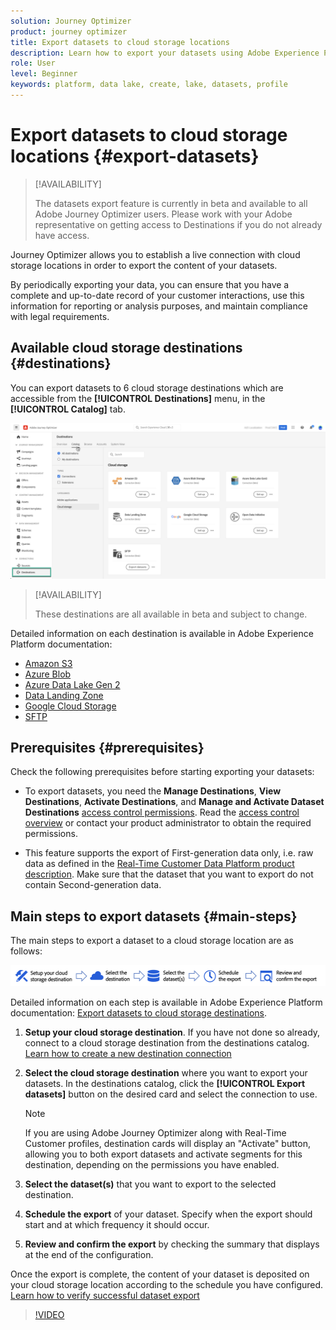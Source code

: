 ```yaml
---
solution: Journey Optimizer
product: journey optimizer
title: Export datasets to cloud storage locations
description: Learn how to export your datasets using Adobe Experience Platform cloud storage destinations.
role: User
level: Beginner
keywords: platform, data lake, create, lake, datasets, profile
---
```


# Export datasets to cloud storage locations {#export-datasets}

>[!AVAILABILITY]
>
>The datasets export feature is currently in beta and available to all Adobe Journey Optimizer users. Please work with your Adobe representative on getting access to Destinations if you do not already have access.

Journey Optimizer allows you to establish a live connection with cloud storage locations in order to export the content of your datasets.

By periodically exporting your data, you can ensure that you have a complete and up-to-date record of your customer interactions, use this information for reporting or analysis purposes, and maintain compliance with legal requirements.

## Available cloud storage destinations {#destinations}

You can export datasets to 6 cloud storage destinations which are accessible from the **[!UICONTROL Destinations]** menu, in the **[!UICONTROL Catalog]** tab.

![](assets/dataset-export-setup.png)

>[!AVAILABILITY]
>
>These destinations are all available in beta and subject to change.

Detailed information on each destination is available in Adobe Experience Platform documentation:

* [Amazon S3](https://experienceleague.adobe.com/docs/experience-platform/destinations/catalog/cloud-storage/amazon-s3.html)
* [Azure Blob](https://experienceleague.adobe.com/docs/experience-platform/destinations/catalog/cloud-storage/azure-blob.html)
* [Azure Data Lake Gen 2](https://experienceleague.adobe.com/docs/experience-platform/destinations/catalog/cloud-storage/adls-gen2.html)
* [Data Landing Zone](https://experienceleague.adobe.com/docs/experience-platform/destinations/catalog/cloud-storage/data-landing-zone.html)
* [Google Cloud Storage](https://experienceleague.adobe.com/docs/experience-platform/destinations/catalog/cloud-storage/google-cloud-storage.html)
* [SFTP](https://experienceleague.adobe.com/docs/experience-platform/destinations/catalog/cloud-storage/sftp.html)

## Prerequisites {#prerequisites}

Check the following prerequisites before starting exporting your datasets:

* To export datasets, you need the **Manage Destinations**, **View Destinations**, **Activate Destinations**, and **Manage and Activate Dataset Destinations** [access control permissions](https://experienceleague.adobe.com/docs/experience-platform/access-control/home.html#permissions). Read the [access control overview](https://experienceleague.adobe.com/docs/experience-platform/access-control/ui/overview.html) or contact your product administrator to obtain the required permissions.

*  This feature supports the export of First-generation data only, i.e. raw data as defined in the [Real-Time Customer Data Platform product description](https://helpx.adobe.com/legal/product-descriptions/real-time-customer-data-platform-b2c-edition-prime-and-ultimate-packages.html). Make sure that the dataset that you want to export do not contain Second-generation data.

## Main steps to export datasets {#main-steps}

The main steps to export a dataset to a cloud storage location are as follows:

![](assets/dataset-export-process.png)

Detailed information on each step is available in Adobe Experience Platform documentation: [Export datasets to cloud storage destinations](https://experienceleague.adobe.com/docs/experience-platform/destinations/ui/activate/export-datasets.html?lang=en).

1. **Setup your cloud storage destination**. If you have not done so already, connect to a cloud storage destination from the destinations catalog. [Learn how to create a new destination connection](https://experienceleague.adobe.com/docs/experience-platform/destinations/ui/connect-destination.html?lang=en#setup)

    <!--![](assets/dataset-export-setup.png)-->

1. **Select the cloud storage destination** where you want to export your datasets. In the destinations catalog, click the **[!UICONTROL Export datasets]** button on the desired card and select the connection to use.

    <!--![](assets/dataset-export-destination.png)-->

    >[!NOTE]
    >
    >If you are using Adobe Journey Optimizer along with Real-Time Customer profiles, destination cards will display an "Activate" button, allowing you to both export datasets and activate segments for this destination, depending on the permissions you have enabled.

1. **Select the dataset(s)** that you want to export to the selected destination.

    <!--![](assets/dataset-export-dataset-selection.png)-->

1. **Schedule the export** of your dataset. Specify when the export should start and at which frequency it should occur.

    <!--![](assets/dataset-export-schedule.png)-->

1. **Review and confirm the export** by checking the summary that displays at the end of the configuration.

    <!--![](assets/dataset-export-review.png)-->

Once the export is complete, the content of your dataset is deposited on your cloud storage location according to the schedule you have configured. [Learn how to verify successful dataset export](https://experienceleague.adobe.com/docs/experience-platform/destinations/ui/activate/export-datasets.html#verify)

>[!VIDEO](assets/do-not-localize/dataset_export.mov)
